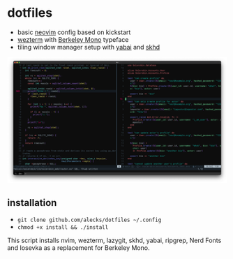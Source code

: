 # dotfiles

- basic [neovim](https://neovim.io) config based on kickstart
- [wezterm](https://wezfurlong.org/wezterm) with [Berkeley Mono](https://berkeleygraphics.com/typefaces/berkeley-mono) typeface
- tiling window manager setup with [yabai](https://github.com/koekeishiya/yabai) and [skhd](https://github.com/koekeishiya/skhd)

![image of editor](./image.png)

## installation

- `git clone github.com/alecks/dotfiles ~/.config`
- `chmod +x install && ./install`

This script installs nvim, wezterm, lazygit, skhd, yabai, ripgrep, Nerd Fonts and Iosevka as a replacement for Berkeley Mono.
